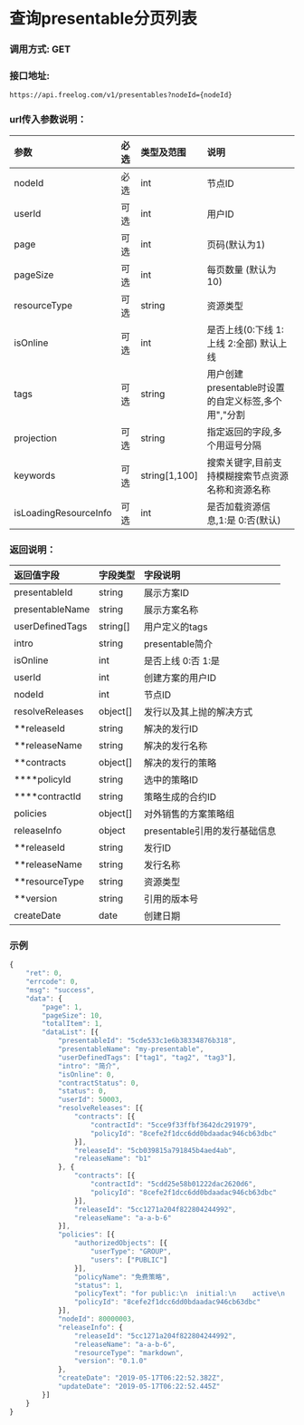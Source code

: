 # 查询presentable分页列表


### 调用方式: GET

### 接口地址:

```
https://api.freelog.com/v1/presentables?nodeId={nodeId}
```

### url传入参数说明：

| 参数 | 必选 | 类型及范围 | 说明 |
| :--- | :--- | :--- | :--- |
|nodeId|必选|int|节点ID|
|userId|可选|int|用户ID|
|page|可选|int|页码(默认为1)|
|pageSize|可选|int|每页数量 (默认为10)|
|resourceType|可选|string|资源类型|
|isOnline|可选|int|是否上线(0:下线 1:上线 2:全部) 默认上线|
|tags|可选|string|用户创建presentable时设置的自定义标签,多个用","分割|
|projection|可选|string|指定返回的字段,多个用逗号分隔|
|keywords|可选|string[1,100]|搜索关键字,目前支持模糊搜索节点资源名称和资源名称|
|isLoadingResourceInfo|可选|int|是否加载资源信息,1:是 0:否(默认) |


### 返回说明：

| 返回值字段 | 字段类型 | 字段说明 |
| :--- | :--- | :--- |
| presentableId | string | 展示方案ID |
| presentableName | string | 展示方案名称 |
| userDefinedTags | string[] | 用户定义的tags |
| intro | string | presentable简介 |
| isOnline | int | 是否上线 0:否 1:是 |
| userId | int | 创建方案的用户ID |
| nodeId | int | 节点ID |
| resolveReleases | object[] | 发行以及其上抛的解决方式 |
| **releaseId | string | 解决的发行ID |
| **releaseName | string | 解决的发行名称 |
| **contracts | object[] | 解决的发行的策略 |
| ****policyId | string | 选中的策略ID |
| ****contractId | string | 策略生成的合约ID |
| policies | object[] | 对外销售的方案策略组 |
| releaseInfo | object | presentable引用的发行基础信息 |
| **releaseId | string | 发行ID |
| **releaseName | string | 发行名称 |
| **resourceType | string | 资源类型 |
| **version | string | 引用的版本号 |
| createDate | date | 创建日期 |

### 示例

```js
{
	"ret": 0,
	"errcode": 0,
	"msg": "success",
	"data": {
		"page": 1,
		"pageSize": 10,
		"totalItem": 1,
		"dataList": [{
			"presentableId": "5cde533c1e6b38334876b318",
			"presentableName": "my-presentable",
			"userDefinedTags": ["tag1", "tag2", "tag3"],
			"intro": "简介",
			"isOnline": 0,
			"contractStatus": 0,
			"status": 0,
			"userId": 50003,
			"resolveReleases": [{
				"contracts": [{
					"contractId": "5cce9f33ffbf3642dc291979",
					"policyId": "8cefe2f1dcc6dd0bdaadac946cb63dbc"
				}],
				"releaseId": "5cb039815a791845b4aed4ab",
				"releaseName": "b1"
			}, {
				"contracts": [{
					"contractId": "5cdd25e58b01222dac2620d6",
					"policyId": "8cefe2f1dcc6dd0bdaadac946cb63dbc"
				}],
				"releaseId": "5cc1271a204f822804244992",
				"releaseName": "a-a-b-6"
			}],
			"policies": [{
				"authorizedObjects": [{
					"userType": "GROUP",
					"users": ["PUBLIC"]
				}],
				"policyName": "免费策略",
				"status": 1,
				"policyText": "for public:\n  initial:\n    active\n    recontractable\n    presentable\n    terminate",
				"policyId": "8cefe2f1dcc6dd0bdaadac946cb63dbc"
			}],
			"nodeId": 80000003,
			"releaseInfo": {
				"releaseId": "5cc1271a204f822804244992",
				"releaseName": "a-a-b-6",
				"resourceType": "markdown",
				"version": "0.1.0"
			},
			"createDate": "2019-05-17T06:22:52.382Z",
			"updateDate": "2019-05-17T06:22:52.445Z"
		}]
	}
}
```